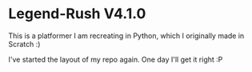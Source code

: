# Legend-Rush V4.1.0
This is a platformer I am recreating in Python, which I originally made in Scratch :)

I've started the layout of my repo again. One day I'll get it right :P
